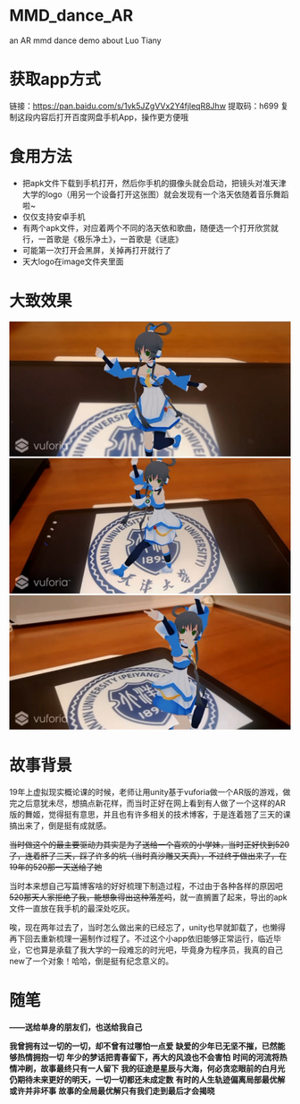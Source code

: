 # MMD_dance_AR
an AR mmd dance demo about Luo Tiany
# 获取app方式
链接：https://pan.baidu.com/s/1vk5JZgVVx2Y4fjleqR8Jhw 
提取码：h699 
复制这段内容后打开百度网盘手机App，操作更方便哦

# 食用方法
- 把apk文件下载到手机打开，然后你手机的摄像头就会启动，把镜头对准天津大学的logo（用另一个设备打开这张图）就会发现有一个洛天依随着音乐舞蹈啦~
- 仅仅支持安卓手机
- 有两个apk文件，对应着两个不同的洛天依和歌曲，随便选一个打开欣赏就行，一首歌是《极乐净土》，一首歌是《谜底》
- 可能第一次打开会黑屏，关掉再打开就行了
- 天大logo在image文件夹里面

# 大致效果
![avatar](https://github.com/mudimingquedeyinmoujia/MMD_dance_AR/blob/main/image/demo1.jpg)
![avatar](https://github.com/mudimingquedeyinmoujia/MMD_dance_AR/blob/main/image/demo2.jpg)
![avatar](https://github.com/mudimingquedeyinmoujia/MMD_dance_AR/blob/main/image/demo3.jpg)


# 故事背景
19年上虚拟现实概论课的时候，老师让用unity基于vuforia做一个AR版的游戏，做完之后意犹未尽，想搞点新花样，而当时正好在网上看到有人做了一个这样的AR版的舞姬，觉得挺有意思，并且也有许多相关的技术博客，于是连着翘了三天的课搞出来了，倒是挺有成就感。

~~当时做这个的最主要驱动力其实是为了送给一个喜欢的小学妹，当时正好快到520了，连着肝了三天，踩了许多的坑（当时真沙雕又天真），不过终于做出来了，在19年的520那一天送给了她~~

当时本来想自己写篇博客啥的好好梳理下制造过程，不过由于各种各样的原因吧~~520那天人家拒绝了我，能想象得出这种落差吗~~，就一直搁置了起来，导出的apk文件一直放在我手机的最深处吃灰。

唉，现在两年过去了，当时怎么做出来的已经忘了，unity也早就卸载了，也懒得再下回去重新梳理一遍制作过程了。不过这个小app依旧能够正常运行，临近毕业，它也算是承载了我大学的一段难忘的时光吧，毕竟身为程序员，我真的自己new了一个对象！哈哈，倒是挺有纪念意义的。



# 随笔
**——送给单身的朋友们，也送给我自己**

**我曾拥有过一切的一切，却不曾有过哪怕一点爱**
**缺爱的少年已无坚不摧，已然能够热情拥抱一切**
**年少的梦话把青春留下，再大的风浪也不会害怕**
**时间的河流将热情冲刷，故事最终只有一人留下**
**我的征途是星辰与大海，何必贪恋眼前的白月光**
**仍期待未来更好的明天，一切一切都还未成定数**
**有时的人生轨迹偏离局部最优解或许并非坏事**
**故事的全局最优解只有我们走到最后才会揭晓**